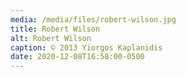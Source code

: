 ```yaml
---
media: /media/files/robert-wilson.jpg
title: Robert Wilson
alt: Robert Wilson
caption: © 2013 Yiorgos Kaplanidis
date: 2020-12-08T16:58:00-0500
---
```

